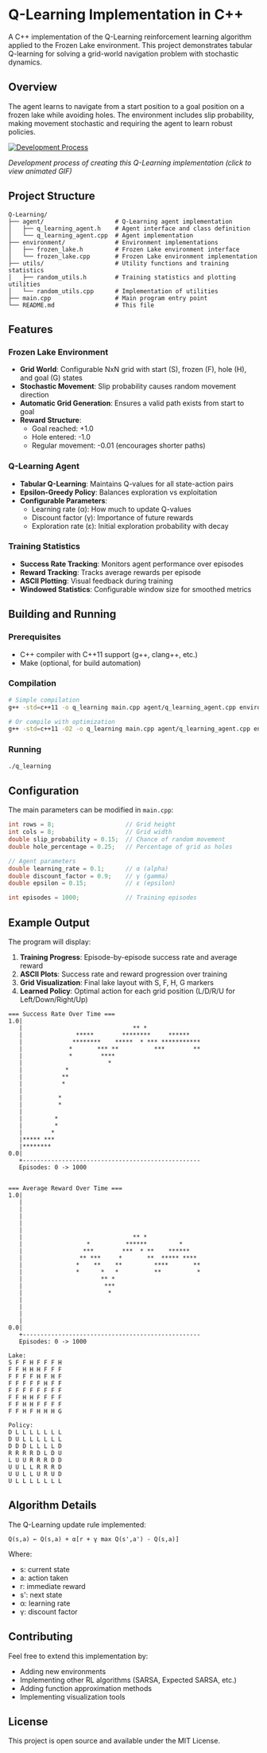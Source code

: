 # Q-Learning Implementation in C++

A C++ implementation of the Q-Learning reinforcement learning algorithm applied to the Frozen Lake environment. This project demonstrates tabular Q-learning for solving a grid-world navigation problem with stochastic dynamics.

## Overview

The agent learns to navigate from a start position to a goal position on a frozen lake while avoiding holes. The environment includes slip probability, making movement stochastic and requiring the agent to learn robust policies.

[![Development Process](process.jpg)](https://media3.giphy.com/media/v1.Y2lkPTc5MGI3NjExbTZ0cWk2Ymh6cmcydGhuZ21idXpvMnEyMjJqZXB4aXZsZTdjcDJwZCZlcD12MV9pbnRlcm5hbF9naWZfYnlfaWQmY3Q9Zw/EHT1PrUU6p3FFATSmw/giphy.gif)

*Development process of creating this Q-Learning implementation (click to view animated GIF)*

## Project Structure

```
Q-Learning/
├── agent/                    # Q-Learning agent implementation
│   ├── q_learning_agent.h    # Agent interface and class definition
│   └── q_learning_agent.cpp  # Agent implementation
├── environment/              # Environment implementations
│   ├── frozen_lake.h         # Frozen Lake environment interface
│   └── frozen_lake.cpp       # Frozen Lake environment implementation
├── utils/                    # Utility functions and training statistics
│   ├── random_utils.h        # Training statistics and plotting utilities
│   └── random_utils.cpp      # Implementation of utilities
├── main.cpp                  # Main program entry point
└── README.md                 # This file
```

## Features

### Frozen Lake Environment
- **Grid World**: Configurable NxN grid with start (S), frozen (F), hole (H), and goal (G) states
- **Stochastic Movement**: Slip probability causes random movement direction
- **Automatic Grid Generation**: Ensures a valid path exists from start to goal
- **Reward Structure**:
  - Goal reached: +1.0
  - Hole entered: -1.0
  - Regular movement: -0.01 (encourages shorter paths)

### Q-Learning Agent
- **Tabular Q-Learning**: Maintains Q-values for all state-action pairs
- **Epsilon-Greedy Policy**: Balances exploration vs exploitation
- **Configurable Parameters**:
  - Learning rate (α): How much to update Q-values
  - Discount factor (γ): Importance of future rewards
  - Exploration rate (ε): Initial exploration probability with decay

### Training Statistics
- **Success Rate Tracking**: Monitors agent performance over episodes
- **Reward Tracking**: Tracks average rewards per episode
- **ASCII Plotting**: Visual feedback during training
- **Windowed Statistics**: Configurable window size for smoothed metrics

## Building and Running

### Prerequisites
- C++ compiler with C++11 support (g++, clang++, etc.)
- Make (optional, for build automation)

### Compilation
```bash
# Simple compilation
g++ -std=c++11 -o q_learning main.cpp agent/q_learning_agent.cpp environment/frozen_lake.cpp utils/random_utils.cpp

# Or compile with optimization
g++ -std=c++11 -O2 -o q_learning main.cpp agent/q_learning_agent.cpp environment/frozen_lake.cpp utils/random_utils.cpp
```

### Running
```bash
./q_learning
```

## Configuration

The main parameters can be modified in `main.cpp`:

```cpp
int rows = 8;                    // Grid height
int cols = 8;                    // Grid width
double slip_probability = 0.15;  // Chance of random movement
double hole_percentage = 0.25;   // Percentage of grid as holes

// Agent parameters
double learning_rate = 0.1;      // α (alpha)
double discount_factor = 0.9;    // γ (gamma)  
double epsilon = 0.15;           // ε (epsilon)

int episodes = 1000;             // Training episodes
```

## Example Output

The program will display:
1. **Training Progress**: Episode-by-episode success rate and average reward
2. **ASCII Plots**: Success rate and reward progression over training
3. **Grid Visualization**: Final lake layout with S, F, H, G markers
4. **Learned Policy**: Optimal action for each grid position (L/D/R/U for Left/Down/Right/Up)

```
=== Success Rate Over Time ===
1.0|                                                  
   |                               ** *               
   |               *****        ********     ******   
   |              ********    *****  * *** ***********
   |             *       *** **          ***        **
   |             *        ****                        
   |                        *                         
   |            *                                     
   |           **                                     
   |           *                                      
   |                                                  
   |          *                                       
   |          *                                       
   |                                                  
   |         *                                        
   |         *                                        
   |        *                                         
   |***** ***                                         
   |********                                          
0.0|                                                  
   +--------------------------------------------------
   Episodes: 0 -> 1000


=== Average Reward Over Time ===
1.0|                                                  
   |                                                  
   |                                                  
   |                                                  
   |                                                  
   |                                                  
   |                               ** *               
   |                  *          ******         *     
   |                 ***        ***  * **    ******   
   |                ** ***     *       **  ***** **** 
   |               *    **    **         ****       **
   |               *      *   *          **          *
   |                      ** *                        
   |                       ***                        
   |                        *                         
   |                                                  
   |                                                  
   |                                                  
   |                                                  
0.0|                                                  
   +--------------------------------------------------
   Episodes: 0 -> 1000

Lake:
S F F H F F F H 
F F H H H F F F 
F F F F H F H F 
F F F F F H F F 
F F F F F F F F 
F F H H F F F F 
F F H H F F F F 
F F H F H H H G 

Policy:
D L L L L L L L 
D U L L L L L L 
D D D L L L L D 
R R R R D L D U 
L U U R R R D D 
U U L L R R R D 
U U L L U R U D 
U L L L L L L L 
```

## Algorithm Details

The Q-Learning update rule implemented:
```
Q(s,a) ← Q(s,a) + α[r + γ max Q(s',a') - Q(s,a)]
```

Where:
- s: current state
- a: action taken
- r: immediate reward
- s': next state
- α: learning rate
- γ: discount factor

## Contributing

Feel free to extend this implementation by:
- Adding new environments
- Implementing other RL algorithms (SARSA, Expected SARSA, etc.)
- Adding function approximation methods
- Implementing visualization tools

## License

This project is open source and available under the MIT License. 